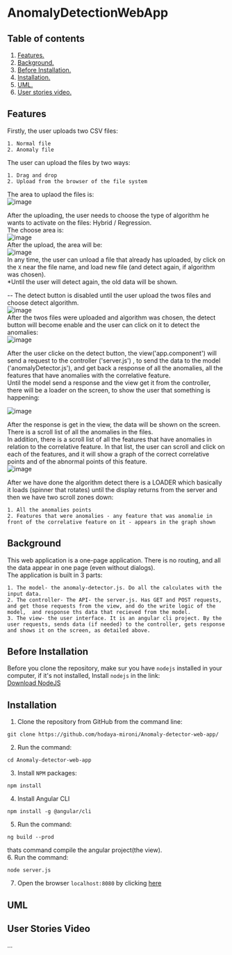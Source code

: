# AnomalyDetectionWebApp

## Table of contents
1. [ Features. ](#feat)  
2. [ Background. ](#back)  
3. [ Before Installation. ](#before)
4. [ Installation. ](#inst)
5. [ UML. ](#UML)
6. [ User stories video. ](#user)

<a name="feat"></a>
## Features
Firstly, the user uploads two CSV files:  
```
1. Normal file
2. Anomaly file  
```

The user can upload the files by two ways:  
```
1. Drag and drop
2. Upload from the browser of the file system  
```
The area to uplaod the files is:    
![image](https://user-images.githubusercontent.com/71708182/120105834-4d6f6080-c163-11eb-929c-01112285a43b.png)


After the uploading, the user needs to choose the type of algorithm he wants to activate on the files: Hybrid / Regression.  
The choose area is:   
![image](https://user-images.githubusercontent.com/71708182/120105886-7132a680-c163-11eb-8d92-f7e457708ffb.png)   
 After the upload, the area will be:   
 ![image](https://user-images.githubusercontent.com/71708182/120106105-6fb5ae00-c164-11eb-931e-d9a8d087cd15.png)   
 In any time, the user can unload a file that already has uploaded, by click on the `X` near the file name, and load new file (and detect again, if algorithm was chosen).    
*Until the user will detect again, the old data will be shown.   

-- The detect button is disabled until the user upload the twos files and choose detect algorithm.     
![image](https://user-images.githubusercontent.com/71708182/120105971-dab2b500-c163-11eb-81fc-5cb4b8be2cda.png)    
After the twos files were uploaded and algorithm was chosen, the detect button will become enable and the user can click on it to detect the anomalies:   
![image](https://user-images.githubusercontent.com/71708182/120106202-db981680-c164-11eb-8961-9c461b49c33e.png)

After the user clicke on the detect button, the view('app.component') will send a request to the controller ('server.js') , to send the data to the model ('anomalyDetector.js'),
and get back a response of all the anomalies, all the features that have anomalies with the correlative feature.   
Until the model send a response and the view get it from the controller, there will be a loader on the screen, to show the user that something is happening:     

![image](https://user-images.githubusercontent.com/71708182/120109956-574d8f80-c174-11eb-8695-ebe8a3582397.png)

After the response is get in the view, the data will be shown on the screen.   
There is a scroll list of all the anomalies in the files.   
In addition, there is a scroll list of all the features that have anomalies in relation to the correlative feature. In that list, the user can scroll and click on each of the features, and it will show a graph of the correct correlative points and of the abnormal points of this feature.   
![image](https://user-images.githubusercontent.com/71708182/120106597-57df2980-c166-11eb-9072-7e0a38f307f5.png)    
 

After we have done the algorithm detect there is a LOADER which basically it loads (spinner that rotates) until the display returns from the server and then we have two scroll zones down:  
```
1. All the anomalies points
2. Features that were anomalies - any feature that was anomalie in front of the correlative feature on it - appears in the graph shown  
```
<a name="back"></a>
## Background
This web application is a one-page application. There is no routing, and all the data appear in one page (even without dialogs).   
The application is built in 3 parts:
```
1. The model- the anomaly-detector.js. Do all the calculates with the input data.
2. The controller- The API- the server.js. Has GET and POST requests, and get those requests from the view, and do the write logic of the model,  and response ths data that recieved from the model.
3. The view- the user interface. It is an angular cli project. By the user requests, sends data (if needed) to the controller, gets response and shows it on the screen, as detailed above.
```

<a name="before"></a>
## Before Installation
Before you clone the repository, make sur you have `nodejs` installed in your computer, if it's not installed, Install `nodejs` in the link:  
[Download NodeJS](https://nodejs.org/en/download/)

<a name="inst"></a>
## Installation
1. Clone the repository from GitHub from the command line:  
```
git clone https://github.com/hodaya-mironi/Anomaly-detector-web-app/
```  
2. Run the command:  
```
cd Anomaly-detector-web-app
```
3. Install `NPM` packages:  
```
npm install  
```  
4. Install Angular CLI
```  
npm install -g @angular/cli
```  
5. Run the command:
```  
ng build --prod   
```     
thats command compile the angular project(the view).   
6. Run the command:
```  
node server.js
```
7. Open the browser `localhost:8080` by clicking [here](http://localhost:8080/)       
<a name="UML"></a>
## UML

<a name="user"></a>
## User Stories Video
...
